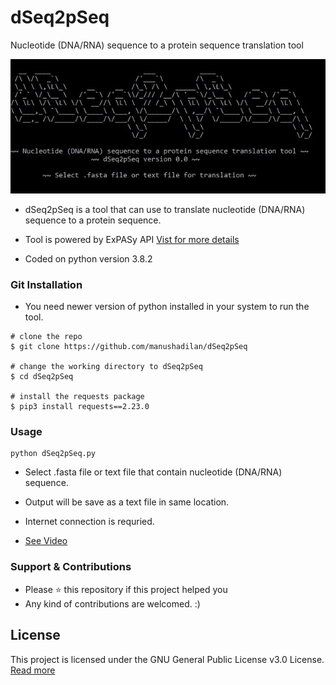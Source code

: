 # dSeq2pSeq
Nucleotide (DNA/RNA) sequence to a protein sequence translation tool

![Image of intro](https://github.com/manushadilan/dSeq2pSeq/blob/master/intro.JPG)

* dSeq2pSeq is a tool that can use to translate nucleotide (DNA/RNA) sequence to a protein sequence.

* Tool is powered by ExPASy API [Vist for more details](https://www.expasy.org/)

* Coded on python version 3.8.2

### Git Installation

* You need newer version of python installed in your system to run the tool.
```
# clone the repo
$ git clone https://github.com/manushadilan/dSeq2pSeq

# change the working directory to dSeq2pSeq
$ cd dSeq2pSeq

# install the requests package
$ pip3 install requests==2.23.0
```

### Usage
```
python dSeq2pSeq.py
```
* Select .fasta file or text file that contain nucleotide (DNA/RNA) sequence.
* Output will be save as a text file in same location.
* Internet connection is requried.

* [See Video](https://youtu.be/BqDA-7W0DyQ)

### Support & Contributions

* Please ⭐️ this repository if this project helped you
* Any kind of contributions are welcomed. :)

## License

This project is licensed under the GNU General Public License v3.0 License.  [Read more](https://github.com/manushadilan/dSeq2pSeq/blob/master/LICENSE)
